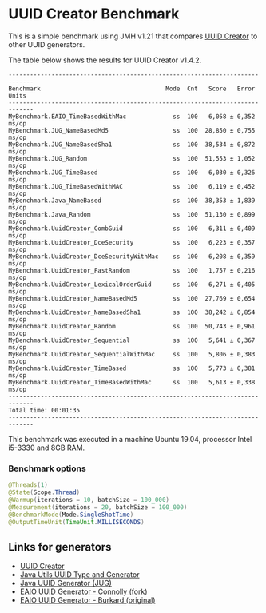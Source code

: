 # UUID Creator Benchmark

This is a simple benchmark using JMH v1.21 that compares [UUID Creator](https://github.com/f4b6a3/uuid-creator) to other UUID generators.

The table below shows the results for UUID Creator v1.4.2.

```text
-----------------------------------------------------------------------------
Benchmark                                   Mode  Cnt   Score   Error  Units
-----------------------------------------------------------------------------
MyBenchmark.EAIO_TimeBasedWithMac             ss  100   6,058 ± 0,352  ms/op
MyBenchmark.JUG_NameBasedMd5                  ss  100  28,850 ± 0,755  ms/op
MyBenchmark.JUG_NameBasedSha1                 ss  100  38,534 ± 0,872  ms/op
MyBenchmark.JUG_Random                        ss  100  51,553 ± 1,052  ms/op
MyBenchmark.JUG_TimeBased                     ss  100   6,030 ± 0,326  ms/op
MyBenchmark.JUG_TimeBasedWithMAC              ss  100   6,119 ± 0,452  ms/op
MyBenchmark.Java_NameBased                    ss  100  38,353 ± 1,839  ms/op
MyBenchmark.Java_Random                       ss  100  51,130 ± 0,899  ms/op
MyBenchmark.UuidCreator_CombGuid              ss  100   6,311 ± 0,409  ms/op
MyBenchmark.UuidCreator_DceSecurity           ss  100   6,223 ± 0,357  ms/op
MyBenchmark.UuidCreator_DceSecurityWithMac    ss  100   6,208 ± 0,359  ms/op
MyBenchmark.UuidCreator_FastRandom            ss  100   1,757 ± 0,216  ms/op
MyBenchmark.UuidCreator_LexicalOrderGuid      ss  100   6,271 ± 0,405  ms/op
MyBenchmark.UuidCreator_NameBasedMd5          ss  100  27,769 ± 0,654  ms/op
MyBenchmark.UuidCreator_NameBasedSha1         ss  100  38,242 ± 0,854  ms/op
MyBenchmark.UuidCreator_Random                ss  100  50,743 ± 0,961  ms/op
MyBenchmark.UuidCreator_Sequential            ss  100   5,641 ± 0,367  ms/op
MyBenchmark.UuidCreator_SequentialWithMac     ss  100   5,806 ± 0,383  ms/op
MyBenchmark.UuidCreator_TimeBased             ss  100   5,773 ± 0,381  ms/op
MyBenchmark.UuidCreator_TimeBasedWithMac      ss  100   5,613 ± 0,338  ms/op
-----------------------------------------------------------------------------
Total time: 00:01:35
-----------------------------------------------------------------------------
```

This benchmark was executed in a machine Ubuntu 19.04, processor Intel i5-3330 and 8GB RAM.

### Benchmark options

```java
@Threads(1)
@State(Scope.Thread)
@Warmup(iterations = 10, batchSize = 100_000)
@Measurement(iterations = 20, batchSize = 100_000)
@BenchmarkMode(Mode.SingleShotTime)
@OutputTimeUnit(TimeUnit.MILLISECONDS)
```

Links for generators
-------------------------------------------
* [UUID Creator](https://github.com/f4b6a3/uuid-creator)
* [Java Utils UUID Type and Generator](https://docs.oracle.com/javase/7/docs/api/java/util/UUID.html)
* [Java UUID Generator (JUG)](https://github.com/cowtowncoder/java-uuid-generator)
* [EAIO UUID Generator - Connolly (fork)](http://stephenc.github.io/eaio-uuid/)
* [EAIO UUID Generator - Burkard (original)](https://johannburkard.de/software/uuid/)

